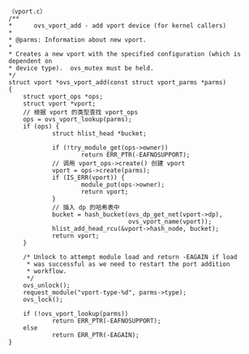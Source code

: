 
    （vport.c）
    /**
    *      ovs_vport_add - add vport device (for kernel callers)
    *
    * @parms: Information about new vport.
    *
    * Creates a new vport with the specified configuration (which is dependent on
    * device type).  ovs_mutex must be held.
    */
    struct vport *ovs_vport_add(const struct vport_parms *parms)
    {
        struct vport_ops *ops;
        struct vport *vport;
        // 根据 vport 的类型查找 vport_ops
        ops = ovs_vport_lookup(parms);
        if (ops) {
                struct hlist_head *bucket;

                if (!try_module_get(ops->owner))
                        return ERR_PTR(-EAFNOSUPPORT);
                // 调用 vport_ops->create() 创建 vport
                vport = ops->create(parms);
                if (IS_ERR(vport)) {
                        module_put(ops->owner);
                        return vport;
                }
                // 插入 dp 的哈希表中
                bucket = hash_bucket(ovs_dp_get_net(vport->dp),
                                     ovs_vport_name(vport));
                hlist_add_head_rcu(&vport->hash_node, bucket);
                return vport;
        }

        /* Unlock to attempt module load and return -EAGAIN if load
         * was successful as we need to restart the port addition
         * workflow.
         */
        ovs_unlock();
        request_module("vport-type-%d", parms->type);
        ovs_lock();

        if (!ovs_vport_lookup(parms))
                return ERR_PTR(-EAFNOSUPPORT);
        else
                return ERR_PTR(-EAGAIN);
    }

